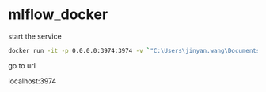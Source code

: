 # mlflow_docker

start the service

```bash
docker run -it -p 0.0.0.0:3974:3974 -v `"C:\Users\jinyan.wang\Documents\GitHub\mlflow_docker`":/data jingyanwang1/mlflow:1.0.1 
```

go to url 

localhost:3974
